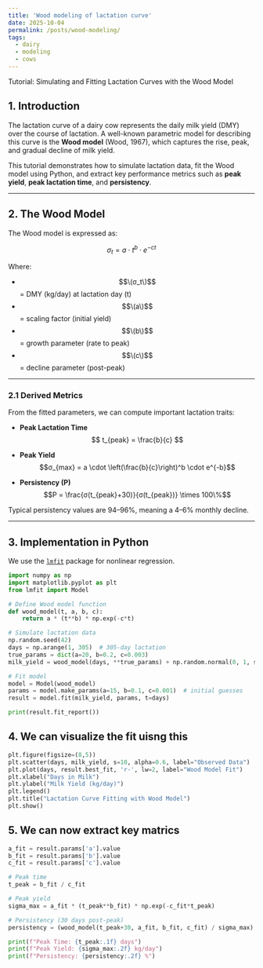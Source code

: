 ```yaml
---
title: 'Wood modeling of lactation curve'
date: 2025-10-04
permalink: /posts/wood-modeling/
tags:
  - dairy
  - modeling
  - cows
---
```


Tutorial: Simulating and Fitting Lactation Curves with the Wood Model

## 1. Introduction
The lactation curve of a dairy cow represents the daily milk yield (DMY) over the course of lactation. A well-known parametric model for describing this curve is the **Wood model** (Wood, 1967), which captures the rise, peak, and gradual decline of milk yield.  

This tutorial demonstrates how to simulate lactation data, fit the Wood model using Python, and extract key performance metrics such as **peak yield**, **peak lactation time**, and **persistency**.

---

## 2. The Wood Model

The Wood model is expressed as:

$$
 σ_t = a \cdot t^b \cdot e^{-ct} 
 $$

Where:
-  $$\(σ_t\)$$ = DMY (kg/day) at lactation day \(t\)  
- $$\(a\)$$ = scaling factor (initial yield)  
- $$\(b\)$$ = growth parameter (rate to peak)  
- $$\(c\)$$ = decline parameter (post-peak)  

---

### 2.1 Derived Metrics
From the fitted parameters, we can compute important lactation traits:

- **Peak Lactation Time**  
$$
t_{peak} = \frac{b}{c}
$$

- **Peak Yield**  
$$σ_{max} = a \cdot \left(\frac{b}{c}\right)^b \cdot e^{-b}$$

- **Persistency (P)**  
$$P = \frac{σ(t_{peak}+30)}{σ(t_{peak})} \times 100\%$$  

Typical persistency values are 94–96%, meaning a 4–6% monthly decline.

---

## 3. Implementation in Python

We use the [`lmfit`](https://lmfit.github.io/lmfit-py/) package for nonlinear regression.

```python
import numpy as np
import matplotlib.pyplot as plt
from lmfit import Model

# Define Wood model function
def wood_model(t, a, b, c):
    return a * (t**b) * np.exp(-c*t)

# Simulate lactation data
np.random.seed(42)
days = np.arange(1, 305)  # 305-day lactation
true_params = dict(a=20, b=0.2, c=0.003)
milk_yield = wood_model(days, **true_params) + np.random.normal(0, 1, size=len(days))

# Fit model
model = Model(wood_model)
params = model.make_params(a=15, b=0.1, c=0.001)  # initial guesses
result = model.fit(milk_yield, params, t=days)

print(result.fit_report())

```

## 4. We can visualize the fit uisng this
```python
plt.figure(figsize=(8,5))
plt.scatter(days, milk_yield, s=10, alpha=0.6, label="Observed Data")
plt.plot(days, result.best_fit, 'r-', lw=2, label="Wood Model Fit")
plt.xlabel("Days in Milk")
plt.ylabel("Milk Yield (kg/day)")
plt.legend()
plt.title("Lactation Curve Fitting with Wood Model")
plt.show()
```

## 5. We can now  extract key matrics 
 
```python
a_fit = result.params['a'].value
b_fit = result.params['b'].value
c_fit = result.params['c'].value

# Peak time
t_peak = b_fit / c_fit

# Peak yield
sigma_max = a_fit * (t_peak**b_fit) * np.exp(-c_fit*t_peak)

# Persistency (30 days post-peak)
persistency = (wood_model(t_peak+30, a_fit, b_fit, c_fit) / sigma_max) * 100

print(f"Peak Time: {t_peak:.1f} days")
print(f"Peak Yield: {sigma_max:.2f} kg/day")
print(f"Persistency: {persistency:.2f} %")
```

